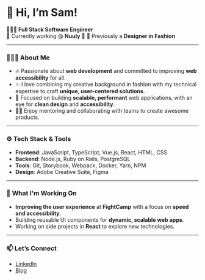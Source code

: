 # 👋 Hi, I’m Sam!

👩🏻‍💻 **Full Stack Software Engineer**  
💼 Currently working @ **Nuuly** 👚
🎨 Previously a **Designer in Fashion**

---

### 👩🏻‍💻 **About Me**
- 🔥 Passionate about **web development** and  committed to improving **web accessibility** for all.
- ✨ I love combining my creative background in fashion with my technical expertise to craft **unique, user-centered solutions**.
- 🎯 Focused on building **scalable, performant** web applications, with an eye for **clean design** and **accessibility**.
- 👨‍🏫 Enjoy mentoring and collaborating with teams to create awesome products.

---

### ⚙️ **Tech Stack & Tools**
- **Frontend**: JavaScript, TypeScript, Vue.js, React, HTML, CSS
- **Backend**: Node.js, Ruby on Rails, PostgreSQL
- **Tools**: Git, Storybook, Webpack, Docker, Yarn, NPM
- **Design**: Adobe Creative Suite, Figma

---

### 🚀 **What I'm Working On**
- **Improving the user experience** at **FightCamp** with a focus on **speed and accessibility**.
- Building reusable UI components for **dynamic, scalable web apps**.
- Working on side projects in **React** to explore new technologies.

---

### 📫 **Let’s Connect**
- [LinkedIn](https://www.linkedin.com/in/samantha-lurio/)
- [Blog](https://medium.com/@samantha-lurio)
